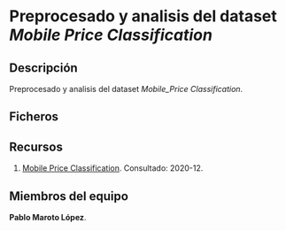 # Preprocesado y analisis del dataset _Mobile Price Classification_

## Descripción

Preprocesado y analisis del dataset _Mobile_Price Classification_.

## Ficheros


## Recursos

1. [Mobile Price Classification](https://www.kaggle.com/iabhishekofficial/mobile-price-classification). Consultado: 2020-12.

## Miembros del equipo

**Pablo Maroto López**.
